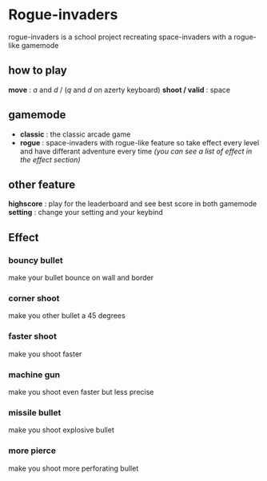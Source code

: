 # Rogue-invaders
rogue-invaders is a school project recreating space-invaders with a rogue-like gamemode

## how to play
**move** : *a* and *d* / (*q* and *d* on azerty keyboard)
**shoot / valid** : space

## gamemode 
- **classic** : the classic arcade game
- **rogue** : space-invaders with rogue-like feature so take effect every level and have differant adventure every time
*(you can see a list of effect in the effect section)*


## other feature
**highscore** :  play for the leaderboard and see best score in both gamemode
**setting** : change your setting and your keybind

## Effect 
### bouncy bullet
make your bullet bounce on wall and border

### corner shoot
make you other bullet a 45 degrees

### faster shoot
make you shoot faster

### machine gun
make you shoot even faster but less precise

### missile bullet
make you shoot explosive bullet

### more pierce
make you shoot more perforating bullet